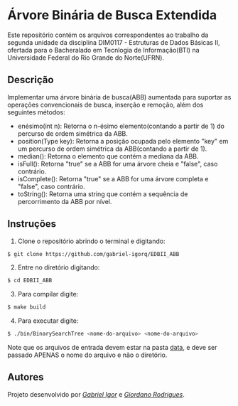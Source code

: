 # Árvore Binária de Busca Extendida

Este repositório contém os arquivos correspondentes ao trabalho da segunda unidade da disciplina DIM0117 - Estruturas de Dados Básicas II, ofertada para o Bacheralado em Tecnlogia de Informação(BTI) na Universidade Federal do Rio Grande do Norte(UFRN).

## Descrição

Implementar uma árvore binária de busca(ABB) aumentada para suportar as operações convencionais de busca, inserção e remoção, além dos seguintes métodos:

- enésimo(int n): Retorna o n-ésimo elemento(contando a partir de 1) do percurso de ordem simétrica da ABB.
- position(Type key): Retorna a posição ocupada pelo elemento "key" em um percurso de ordem simétrica da ABB(contando a partir de 1).
- median(): Retorna o elemento que contém a mediana da ABB.
- isFull(): Retorna "true" se a ABB for uma árvore cheia e "false", caso contrário.
- isComplete(): Retorna "true" se a ABB for uma árvore completa e "false", caso contrário.
- toString(): Retorna uma string que contém a sequência de percorrimento da ABB por nível.

## Instruções

1. Clone o repositório abrindo o terminal e digitando: 
```bash
$ git clone https://github.com/gabriel-igorq/EDBII_ABB
```

2. Entre no diretório digitando: 
```bash
$ cd EDBII_ABB
```

3. Para compilar digite: 
```bash
$ make build
```

4. Para executar digite: 
```bash
$ ./bin/BinarySearchTree <nome-do-arquivo> <nome-do-arquivo>
```
Note que os arquivos de entrada devem estar na pasta [data](./data), e deve ser passado APENAS o nome do arquivo e não o diretório.

## Autores

Projeto desenvolvido por [_Gabriel Igor_]( https://github.com/gabriel-igorq) e [_Giordano Rodrigues_](https://github.com/giordanorn).


